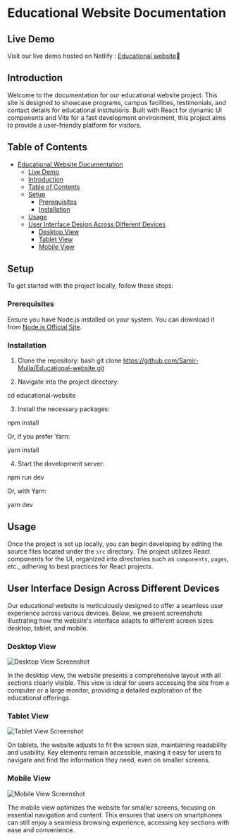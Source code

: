 # Educational Website Documentation

## Live Demo

Visit our live demo hosted on Netlify : [Educational website](https://ilmcollege.netlify.app)🔗

## Introduction

Welcome to the documentation for our educational website project. This site is designed to showcase programs, campus facilities, testimonials, and contact details for educational institutions. Built with React for dynamic UI components and Vite for a fast development environment, this project aims to provide a user-friendly platform for visitors.

## Table of Contents

- [Educational Website Documentation](#educational-website-documentation)
  - [Live Demo](#live-demo)
  - [Introduction](#introduction)
  - [Table of Contents](#table-of-contents)
  - [Setup](#setup)
    - [Prerequisites](#prerequisites)
    - [Installation](#installation)
  - [Usage](#usage)
  - [User Interface Design Across Different Devices](#user-interface-design-across-different-devices)
    - [Desktop View](#desktop-view)
    - [Tablet View](#tablet-view)
    - [Mobile View](#mobile-view)

## Setup

To get started with the project locally, follow these steps:

### Prerequisites

Ensure you have Node.js installed on your system. You can download it from [Node.js Official Site](https://nodejs.org/).

### Installation

1. Clone the repository:
   bash git clone https://github.com/Samir-Mulla/Educational-website.git

2. Navigate into the project directory:

cd educational-website

3. Install the necessary packages:

npm install

Or, if you prefer Yarn:

yarn install

4. Start the development server:

npm run dev

Or, with Yarn:

yarn dev

## Usage

Once the project is set up locally, you can begin developing by editing the source files located under the `src` directory. The project utilizes React components for the UI, organized into directories such as `components`, `pages`, etc., adhering to best practices for React projects.

<!-- ## Contributing

We welcome contributions from the community Your input helps improve the project and benefits everyone. Here's how you can contribute:

1. Fork the Project
2. Create your Feature Branch (`git checkout -b feature/AmazingFeature`)
3. Commit your Changes (`git commit -m 'Add some AmazingFeature'`)
4. Push to the Branch (`git push origin feature/AmazingFeature`)
5. Open a Pull Request

## Contact

For any questions or feedback regarding the project, please reach out to the project maintainers via email or through the issue tracker on GitHub. -->

## User Interface Design Across Different Devices

Our educational website is meticulously designed to offer a seamless user experience across various devices. Below, we present screenshots illustrating how the website's interface adapts to different screen sizes: desktop, tablet, and mobile.

### Desktop View

![Desktop View Screenshot](public/desktop-view.avif)

In the desktop view, the website presents a comprehensive layout with all sections clearly visible. This view is ideal for users accessing the site from a computer or a large monitor, providing a detailed exploration of the educational offerings.

### Tablet View

![Tablet View Screenshot](public/tablet-view.avif)

On tablets, the website adjusts to fit the screen size, maintaining readability and usability. Key elements remain accessible, making it easy for users to navigate and find the information they need, even on smaller screens.

### Mobile View

![Mobile View Screenshot](public/mobile-view.avif)

The mobile view optimizes the website for smaller screens, focusing on essential navigation and content. This ensures that users on smartphones can still enjoy a seamless browsing experience, accessing key sections with ease and convenience.
